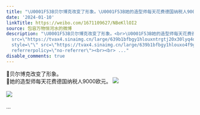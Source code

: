 ```yaml
---
title: "\U0001F53B贝尔博克改变了形象。\U0001F53B她的造型师每天花费德国纳税人9000欧元。 [图片][图片]"
date: '2024-01-10'
linkTitle: https://weibo.com/1671109627/NBeKllOI2
source: 包容万物恒河水的微博
description: "\U0001F53B贝尔博克改变了形象。<br>\U0001F53B她的造型师每天花费德国纳税人9000欧元。 <img style=\"\"
  src=\"https://tvax4.sinaimg.cn/large/639b1bfbgy1hlouxntrgtj20x30lyq4o.jpg\" referrerpolicy=\"no-referrer\"><br><br><img
  style=\"\" src=\"https://tvax4.sinaimg.cn/large/639b1bfbgy1hlouxo4f9gj20tg0zktcs.jpg\"
  referrerpolicy=\"no-referrer\"><br><br> ..."
disable_comments: true
---
```

🔻贝尔博克改变了形象。<br>🔻她的造型师每天花费德国纳税人9000欧元。 <img style="" src="https://tvax4.sinaimg.cn/large/639b1bfbgy1hlouxntrgtj20x30lyq4o.jpg" referrerpolicy="no-referrer"><br><br><img style="" src="https://tvax4.sinaimg.cn/large/639b1bfbgy1hlouxo4f9gj20tg0zktcs.jpg" referrerpolicy="no-referrer"><br><br> ...